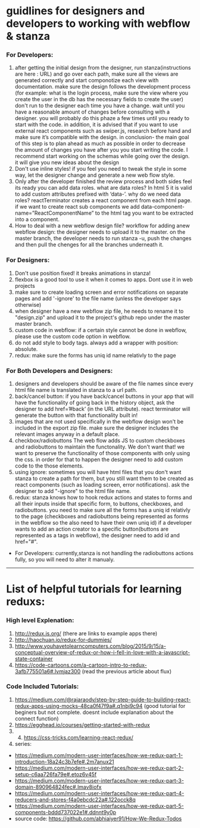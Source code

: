 # guidlines for designers and developers to working with webflow & stanza
### For Developers:
1. after getting the initial design from the designer, run stanza(instructions are here : URL) and go over each path, make sure all the views are generated correctly and start componotize each view with documentation. make sure the design follows the development process (for example: what is the login process, make sure the view where you create the user in the db has the necessary fields to create the user) don't run to the designer each time you have a change. wait until you have a reasonable amount of changes before consulting with a designer. you will probably do this phaze a few times until you ready to start with the code. in addition, it is advised that if you want to use external react components such as swiper.js, research before hand and make sure it’s compatible with the design. in conclusion- the main goal of this step is to plan ahead as much as possible in order to decrease the amount of changes you have after you you start writing the code. I recommend start working on the schemas while going over the design. it will give you new ideas about the design
2. Don't use inline styles! if you feel you need to tweak the style in some way, let the designer change and generate a new web flow style.
3. Only after the developer finished the review process and both sides feel its ready you can add data roles. what are data roles?
In html 5 it is valid to add custom attributes prefixed with ‘data-’. why do we need data roles? reactTerminator creates a react component from each html page. if we want to create react sub components we add data-component-name=”ReactComponentName” to the html tag you want to be extracted into a component.
4. How to deal with a new webflow design file? 
workflow for adding anew webflow design: 
the designer needs to upload it to the master. on the master branch, the developer needs to run stanza -u, push the changes and then pull the chenges for all the branches underneath it.

### For Designers:
1. Don't use position fixed! it breaks animations in stanza! 
2. flexbox is a good tool to use it when it comes to apps. Dont use it in web projects 
3. make sure to create loading screen and error notifications on separate pages and add '-ignore' to the file name (unless the developer says otherwise) 
4. when designer have a new webflow zip file, he needs to rename it to "design.zip" and upload it to the project's github repo under the master master branch. 
5. custom code in webflow: if a certain style cannot be done in webflow, please use the custom code option in webflow. 
6. do not add style to body tags. always add a wrapper with position: absolute. 
7. redux: make sure the forms has uniq id name relativly to the page

### For Both Developers and Designers:
1. designers and developers should be aware of the file names since every html file name is translated in stanza to a url path.
2. back/cancel button: if you have back/cancel buttons in your app that will have the functionality of going back in the history object, ask the designer to add href=’#back’ (in the URL attribute). react terminator will generate the button with that functionality built in! 
3. images that are not used specifically in the webflow design won't be included in the export zip file. make sure the designer includes the relevant images anyway in a default place. 
4. checkbox/radiobuttons The web flow adds JS to custom checkboxes and radiobuttons to maintain the functonality. We don't want that! we want to preserve the functionality of those components with only using the css. in order for that to happen the designer need to add custom code to the those elements. 
5. using ignore: sometimes you will have html files that you don't want stanza to create a path for them, but you still want them to be created as react components (such as loading screen, error notifications). ask the designer to add "-ignore" to the html file name. 
6. redux: stanza knows how to hook redux actions and states to forms and all their inputs inside that specific form, to buttons, checkboxes, and radiobuttons. you need to make sure all the forms has a uniq id relativly to the page (checkboxes and radiobuttons being represented as forms in the webflow so the also need to have their own uniq id) 
if a developer wants to add an action creator to a specific button(buttons are represented as a tags in webflow), the designer need to add id and href="#".
* For Developers: currently,stanza is not handling the radiobuttons actions fully, so you will need to alter it manualy. 

---------------------------------------------------------------------------------------------------------------------------

# List of helpful tutorials for learning reduxs:

### High level Explenation:
1. http://redux.js.org/ (there are links to example apps there)
2. http://haochuan.io/redux-for-dummies/ 
3. http://www.youhavetolearncomputers.com/blog/2015/9/15/a-conceptual-overview-of-redux-or-how-i-fell-in-love-with-a-javascript-state-container
4. https://code-cartoons.com/a-cartoon-intro-to-redux-3afb775501a6#.lvmjaz300 (read the previous article about flux)

### Code Included Tutorials:
1. https://medium.com/@rajaraodv/step-by-step-guide-to-building-react-redux-apps-using-mocks-48ca0f47f9a#.q1nbj9c94     (good tutorial for beginers but not complete. doesnt include explanation about the connect function)
2. https://egghead.io/courses/getting-started-with-redux
3. 4.  https://css-tricks.com/learning-react-redux/
3. series: 
* https://medium.com/modern-user-interfaces/how-we-redux-part-1-introduction-18a24c3b7efe#.2m7anux21
* https://medium.com/modern-user-interfaces/how-we-redux-part-2-setup-c6aa726fa79e#.etoz6v45f
* https://medium.com/modern-user-interfaces/how-we-redux-part-3-domain-890964824fec#.lmav8iofx
* https://medium.com/modern-user-interfaces/how-we-redux-part-4-reducers-and-stores-f4a0ebcdc22a#.122occk8q
* https://medium.com/modern-user-interfaces/how-we-redux-part-5-components-bddd737022e1#.ddnnt9y0p
* source code: https://github.com/abhiaiyer91/How-We-Redux-Todos


